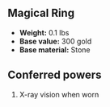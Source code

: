 ## Magical Ring
- **Weight:** 0.1 lbs
- **Base value:** 300 gold
- **Base material:** Stone
## Conferred powers
1. X-ray vision when worn
